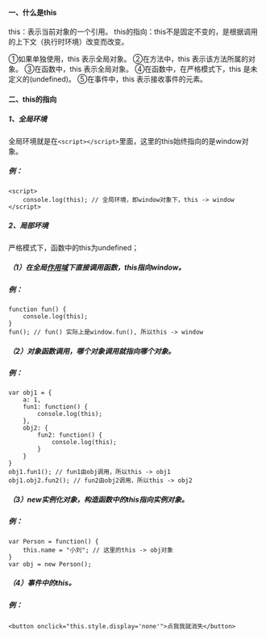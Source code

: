 #### 一、什么是this

this：表示当前对象的一个引用。
this的指向：this不是固定不变的，是根据调用的上下文（执行时环境）改变而改变。

①如果单独使用，this 表示全局对象。
②在方法中，this 表示该方法所属的对象。
③在函数中，this 表示全局对象。
④在函数中，在严格模式下，this 是未定义的(undefined)。
⑤在事件中，this 表示接收事件的元素。

#### 二、this的指向

##### 1、全局环境

全局环境就是在`<script></script>`里面，这里的this始终指向的是window对象。

##### 例：

```
<script>
    console.log(this); // 全局环境，即window对象下，this -> window 
</script>

```

##### 2、局部坏境

严格模式下，函数中的this为undefined；

##### （1）在全局[作用域](https://so.csdn.net/so/search?q=作用域&spm=1001.2101.3001.7020)下直接调用函数，this指向window。

##### 例：

```
function fun() {
 	console.log(this);
}
fun(); // fun() 实际上是window.fun(), 所以this -> window

```

##### （2）对象函数调用，哪个对象调用就指向哪个对象。

##### 例：

```
var obj1 = {
    a: 1,
    fun1: function() {
        console.log(this);
    },
    obj2: {
    	fun2: function() {
    		console.log(this);
    	}
    }
}
obj1.fun1(); // fun1由obj调用，所以this -> obj1
obj1.obj2.fun2(); // fun2由obj2调用，所以this -> obj2

```

##### （3）new实例化对象，构造函数中的this指向实例对象。

##### 例：

```
var Person = function() {
	this.name = "小刘"; // 这里的this -> obj对象
}
var obj = new Person();

```

##### （4）事件中的this。

##### 例：

```
<button onclick="this.style.display='none'">点我我就消失</button>

```

